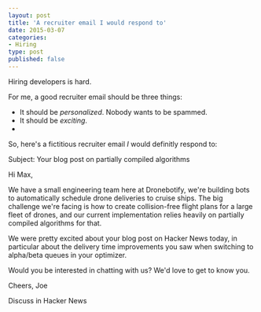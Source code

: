 ```yaml
---
layout: post
title: 'A recruiter email I would respond to'
date: 2015-03-07 
categories:
- Hiring
type: post
published: false
---
```


Hiring developers is hard. 

For me, a good recruiter email should be three things: 

* It should be *personalized*. Nobody wants to be spammed. 
* It should be *exciting*. 
* 


So, here's a fictitious recruiter email *I* would definitly respond to:


Subject: Your blog post on partially compiled algorithms

Hi Max,

We have a small engineering team here at Dronebotify, we're building bots to automatically schedule drone deliveries
to cruise ships. The big challenge we're facing is how to create collision-free flight plans for a large fleet of drones,
and our current implementation relies heavily on partially compiled algorithms for that.

We were pretty excited about your blog post on Hacker News today, in particular about the delivery time improvements 
you saw when switching to alpha/beta queues in your optimizer. 

Would you be interested in chatting with us? We'd love to get to know you.

Cheers,
Joe


Discuss in Hacker News
